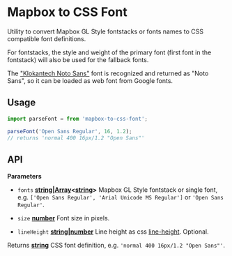 # Mapbox to CSS Font

Utility to convert Mapbox GL Style fontstacks or fonts names to CSS compatible font definitions.

For fontstacks, the style and weight of the primary font (first font in the fontstack) will also be used for the fallback fonts.

The ["Klokantech Noto Sans"](https://github.com/klokantech/klokantech-gl-fonts) font is recognized and returned as "Noto Sans", so it can be loaded as web font from Google fonts.

## Usage

```js
import parseFont = from 'mapbox-to-css-font';

parseFont('Open Sans Regular', 16, 1.2);
// returns 'normal 400 16px/1.2 "Open Sans"'
```

## API

**Parameters**

-  `fonts` **[string](https://developer.mozilla.org/en-US/docs/Web/JavaScript/Reference/Global_Objects/String)|[Array](https://developer.mozilla.org/en-US/docs/Web/JavaScript/Reference/Global_Objects/Array)<[string](https://developer.mozilla.org/en-US/docs/Web/JavaScript/Reference/Global_Objects/String)>** Mapbox GL Style fontstack or single font, e.g. `['Open Sans Regular', 'Arial Unicode MS Regular']` or `'Open Sans Regular'`.

-  `size` **[number](https://developer.mozilla.org/en-US/docs/Web/JavaScript/Reference/Global_Objects/Number)** Font size in pixels.

- `lineHeight` **[string](https://developer.mozilla.org/en-US/docs/Web/JavaScript/Reference/Global_Objects/String)|[number](https://developer.mozilla.org/en-US/docs/Web/JavaScript/Reference/Global_Objects/Number)** Line height as css [line-height](https://developer.mozilla.org/en-US/docs/Web/CSS/line-height). Optional.

Returns **[string](https://developer.mozilla.org/en-US/docs/Web/JavaScript/Reference/Global_Objects/String)** CSS font definition, e.g. `'normal 400 16px/1.2 "Open Sans"'`.
